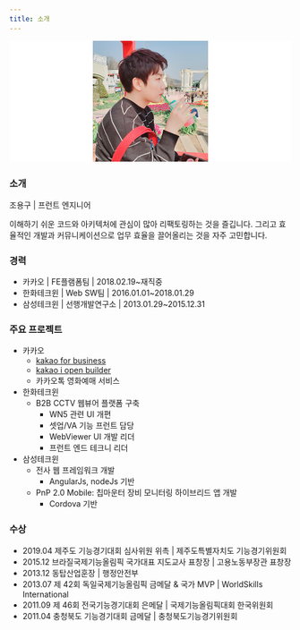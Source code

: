 ```yaml
---
title: 소개
---
```


![](./img/profile.png)

### 소개
조용구 | 프런트 엔지니어

이해하기 쉬운 코드와 아키텍처에 관심이 많아 리팩토링하는 것을 즐깁니다.
그리고 효율적인 개발과 커뮤니케이션으로 업무 효율을 끌어올리는 것을 자주 고민합니다.

### 경력
- 카카오 | FE플램폼팀 | 2018.02.19~재직중
- 한화테크윈 | Web SW팀 | 2016.01.01~2018.01.29
- 삼성테크윈 | 선행개발연구소 | 2013.01.29~2015.12.31

### 주요 프로젝트
- 카카오
    - [kakao for business](https://business.kakao.com/)
    - [kakao i open builder](https://i.kakao.com/)
    - 카카오톡 영화예매 서비스
- 한화테크윈
    - B2B CCTV 웹뷰어 플랫폼 구축
        - WN5 관련 UI 개편
        - 셋업/VA 기능 프런트 담당
        - WebViewer UI 개발 리더
        - 프런트 엔드 테크니 리더
- 삼성테크윈
    - 전사 웹 프레임워크 개발
        - AngularJs, nodeJs 기반
    - PnP 2.0 Mobile: 칩마운터 장비 모니터링 하이브리드 앱 개발
        - Cordova 기반

### 수상
- 2019.04 제주도 기능경기대회 심사위원 위촉 | 제주도특별자치도 기능경기위원회
- 2015.12 브라질국제기능올림픽 국가대표 지도교사 표창장 | 고용노동부장관 표창장
- 2013.12 동탑산업훈장 | 행정안전부
- 2013.07 제 42회 독일국제기능올림픽 금메달 & 국가 MVP | WorldSkills International
- 2011.09 제 46회 전국기능경기대회 은메달 | 국제기능올림픽대회 한국위원회
- 2011.04 충청북도 기능경기대회 금메달 | 충청북도기능경기위원회
